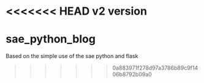 <<<<<<< HEAD
v2 version
=======
sae_python_blog
===============

Based on the simple use of the sae python and flask
>>>>>>> 0a883971f278d97a3786b89c9f1406b8792b09a0
